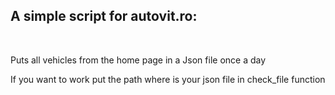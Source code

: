<h2>A simple script for autovit.ro:</h2> <br>
    <p>Puts all vehicles from the home page in a Json file once a day<p>
    <p>If you want to work put the path where is your json file in check_file function</p>
